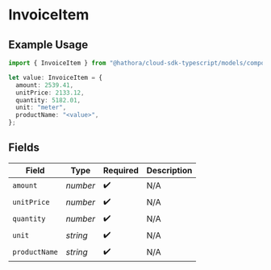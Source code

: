 # InvoiceItem

## Example Usage

```typescript
import { InvoiceItem } from "@hathora/cloud-sdk-typescript/models/components";

let value: InvoiceItem = {
  amount: 2539.41,
  unitPrice: 2133.12,
  quantity: 5182.01,
  unit: "meter",
  productName: "<value>",
};
```

## Fields

| Field              | Type               | Required           | Description        |
| ------------------ | ------------------ | ------------------ | ------------------ |
| `amount`           | *number*           | :heavy_check_mark: | N/A                |
| `unitPrice`        | *number*           | :heavy_check_mark: | N/A                |
| `quantity`         | *number*           | :heavy_check_mark: | N/A                |
| `unit`             | *string*           | :heavy_check_mark: | N/A                |
| `productName`      | *string*           | :heavy_check_mark: | N/A                |